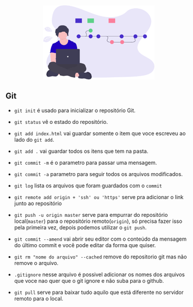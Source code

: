 <p align="center">
  <img src="../img/git.svg" width="300">
</p>

## Git

- `git init` é usado para inicializar o repositório Git.

- `git status` vê o estado do repositório.

- `git add index.html` vai guardar somente o item que voce escreveu ao lado do `git add`.

- `git add .` vai guardar todos os itens que tem na pasta.

- `git commit -m` é o parametro para passar uma mensagem.

- `git commit -a` parametro para seguir todos os arquivos modificados.

- `git log` lista os arquivos que foram guardados com o `commit`

- `git remote add origin + 'ssh' ou 'https'` serve pra adicionar o link junto ao repositório

- `git push -u origin master` serve para empurrar do repositório local(`master`) para o repositório remoto(`origin`), só precisa fazer isso pela primeira vez, depois podemos utilizar o `git push`.

- `git commit --amend` vai abrir seu editor com o conteúdo da mensagem do último commit e você pode editar da forma que quiser.

- `git rm "nome do arquivo" --cached` remove do repositorio git mas não remove o arquivo.

- `.gitignore` nesse arquivo é possivel adicionar os nomes dos arquivos que voce nao quer que o git ignore e não suba para o github.

- `git pull` serve para baixar tudo aquilo que está diferente no servidor remoto para o local.